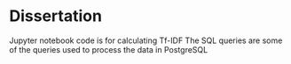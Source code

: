 # Dissertation
Jupyter notebook code is for calculating Tf-IDF
The SQL queries are some of the queries used to process the data in PostgreSQL
